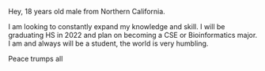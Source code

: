 Hey,
18 years old male from Northern California.

I am looking to constantly expand my knowledge and skill. I will be graduating HS in 2022 and plan on becoming a CSE or Bioinformatics major. 
I am and always will be a student, the world is very humbling.

Peace trumps all
